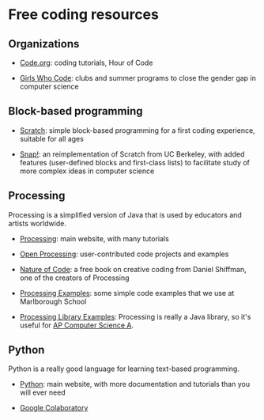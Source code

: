 # Free coding resources

## Organizations

- [Code.org](https://code.org/): coding tutorials, Hour of Code

- [Girls Who Code](https://girlswhocode.com/): clubs and summer programs to
  close the gender gap in computer science

## Block-based programming

- [Scratch](https://scratch.mit.edu/): simple block-based programming for a
  first coding experience, suitable for all ages

- [Snap!](https://snap.berkeley.edu/): an reimplementation of Scratch from UC Berkeley, with
added features (user-defined blocks and first-class lists) to facilitate study of more
complex ideas in computer science


## Processing

Processing is a simplified version of Java that is used by educators and
artists worldwide.

- [Processing](https://processing.org): main website, with many tutorials

- [Open Processing](https://www.openprocessing.org/): user-contributed code projects and examples

- [Nature of Code](https://natureofcode.com/): a free book on creative coding
from Daniel Shiffman, one of the creators of Processing

- [Processing Examples](https://dkessner.github.io/ProcessingExamples/): some simple code examples
that we use at Marlborough School

- [Processing Library Examples](https://dkessner.github.io/ProcessingLibraryExamples/): 
Processing is really a Java library, so it's useful for 
[AP Computer Science A](https://en.wikipedia.org/wiki/AP_Computer_Science_A).



## Python

Python is a really good language for learning text-based programming.

- [Python](https://www.python.org/): main website, with more documentation
and tutorials than you will ever need

- [Google Colaboratory](https://colab.research.google.com/)






